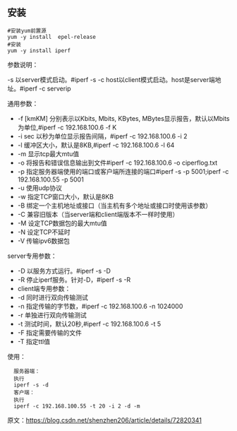 ## 安装

	#安装yum前置源
	yum -y install  epel-release
	#安装
	yum -y install iperf

参数说明：

-s 以server模式启动。#iperf -s
-c host以client模式启动。host是server端地址。#iperf -c serverip

通用参数：

- -f [kmKM] 分别表示以Kbits, Mbits, KBytes, MBytes显示报告，默认以Mbits为单位,#iperf -c 192.168.100.6 -f K
- -i sec 以秒为单位显示报告间隔，#iperf -c 192.168.100.6 -i 2
- -l 缓冲区大小，默认是8KB,#iperf -c 192.168.100.6 -l 64
- -m 显示tcp最大mtu值
- -o 将报告和错误信息输出到文件#iperf -c 192.168.100.6 -o ciperflog.txt
- -p 指定服务器端使用的端口或客户端所连接的端口#iperf -s -p 5001;iperf -c 192.168.100.55 -p 5001
- -u 使用udp协议
- -w 指定TCP窗口大小，默认是8KB
- -B 绑定一个主机地址或接口（当主机有多个地址或接口时使用该参数）
- -C 兼容旧版本（当server端和client端版本不一样时使用）
- -M 设定TCP数据包的最大mtu值
- -N 设定TCP不延时
- -V 传输ipv6数据包

server专用参数：

- -D 以服务方式运行。#iperf -s -D
- -R 停止iperf服务。针对-D，#iperf -s -R
- client端专用参数：
- -d 同时进行双向传输测试
- -n 指定传输的字节数，#iperf -c 192.168.100.6 -n 1024000
- -r 单独进行双向传输测试
- -t 测试时间，默认20秒,#iperf -c 192.168.100.6 -t 5
- -F 指定需要传输的文件
- -T 指定ttl值

使用：

	  服务器端： 
	  执行
	  iperf -s -d
	  客户端： 
	  执行
	  iperf -c 192.168.100.55 -t 20 -i 2 -d -m

原文：https://blog.csdn.net/shenzhen206/article/details/72820341 
